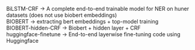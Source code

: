 BiLSTM-CRF -> A complete end-to-end trainable model for NER on huner datasets (does not use biobert embeddings)
<br>
BIOBERT -> extracting bert embeddings + top-model training
<br>
BIOBERT-hidden-CRF -> Biobert + hidden layer + CRF
<br>
huggingface-finetune -> End-to-end layerwise fine-tuning code using Huggingface
